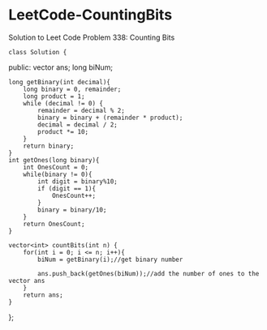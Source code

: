 # LeetCode-CountingBits
Solution to Leet Code Problem 338: Counting Bits


    class Solution {
public:
    vector <int> ans; 
    long biNum;
    
    long getBinary(int decimal){
        long binary = 0, remainder;
        long product = 1;
        while (decimal != 0) {
            remainder = decimal % 2;
            binary = binary + (remainder * product);
            decimal = decimal / 2;
            product *= 10;
        }
        return binary;
    }
    int getOnes(long binary){
        int OnesCount = 0;
        while(binary != 0){
            int digit = binary%10;
            if (digit == 1){
                OnesCount++;
            }
            binary = binary/10;
        }
        return OnesCount;
    }

    vector<int> countBits(int n) {
        for(int i = 0; i <= n; i++){
            biNum = getBinary(i);//get binary number

            ans.push_back(getOnes(biNum));//add the number of ones to the vector ans
        }
        return ans;
    }
};
